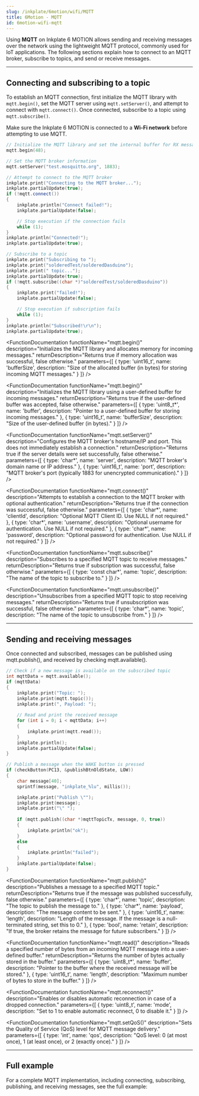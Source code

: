 ```yaml
---
slug: /inkplate/6motion/wifi/MQTT
title: 6Motion - MQTT
id: 6motion-wifi-mqtt
---
```


Using **MQTT** on Inkplate 6 MOTION allows sending and receiving messages over the network using the lightweight MQTT protocol, commonly used for IoT applications. The following sections explain how to connect to an MQTT broker, subscribe to topics, and send or receive messages.

---

## Connecting and subscribing to a topic

To establish an MQTT connection, first initialize the MQTT library with `mqtt.begin()`, set the MQTT server using `mqtt.setServer()`, and attempt to connect with `mqtt.connect()`. Once connected, subscribe to a topic using `mqtt.subscribe()`.

<WarningBox>Make sure the Inkplate 6 MOTION is connected to a **Wi-Fi network** before attempting to use MQTT.</WarningBox>

```cpp
// Initialize the MQTT library and set the internal buffer for RX messages
mqtt.begin(48);

// Set the MQTT broker information
mqtt.setServer("test.mosquitto.org", 1883);

// Attempt to connect to the MQTT broker
inkplate.print("Connecting to the MQTT broker...");
inkplate.partialUpdate(true);
if (!mqtt.connect())
{
    inkplate.println("Connect failed!");
    inkplate.partialUpdate(false);

    // Stop execution if the connection fails
    while (1);
}
inkplate.println("Connected!");
inkplate.partialUpdate(true);

// Subscribe to a topic
inkplate.print("Subscribing to ");
inkplate.print("solderedTest/solderedDasduino");
inkplate.print(" topic...");
inkplate.partialUpdate(true);
if (!mqtt.subscribe((char *)"solderedTest/solderedDasduino"))
{
    inkplate.print("failed!");
    inkplate.partialUpdate(false);

    // Stop execution if subscription fails
    while (1);
}
inkplate.println("Subscribed!\r\n");
inkplate.partialUpdate(true);
```

<FunctionDocumentation functionName="mqtt.begin()" 
  description="Initializes the MQTT library and allocates memory for incoming messages." 
  returnDescription="Returns true if memory allocation was successful, false otherwise."
  parameters={[ 
    { type: 'uint16_t', name: 'bufferSize', description: "Size of the allocated buffer (in bytes) for storing incoming MQTT messages." } 
  ]} 
/>

<FunctionDocumentation functionName="mqtt.begin()" 
  description="Initializes the MQTT library using a user-defined buffer for incoming messages." 
  returnDescription="Returns true if the user-defined buffer was accepted, false otherwise."
  parameters={[ 
    { type: 'uint8_t*', name: 'buffer', description: "Pointer to a user-defined buffer for storing incoming messages." },
    { type: 'uint16_t', name: 'bufferSize', description: "Size of the user-defined buffer (in bytes)." }
  ]} 
/>

<FunctionDocumentation functionName="mqtt.setServer()" 
  description="Configures the MQTT broker's hostname/IP and port. This does not immediately establish a connection." 
  returnDescription="Returns true if the server details were set successfully, false otherwise."
  parameters={[ 
    { type: 'char*', name: 'server', description: "MQTT broker's domain name or IP address." }, 
    { type: 'uint16_t', name: 'port', description: "MQTT broker's port (typically 1883 for unencrypted communication)." } 
  ]} 
/>

<FunctionDocumentation functionName="mqtt.connect()" 
  description="Attempts to establish a connection to the MQTT broker with optional authentication." 
  returnDescription="Returns true if the connection was successful, false otherwise."
  parameters={[ 
    { type: 'char*', name: 'clientId', description: "Optional MQTT Client ID. Use NULL if not required." }, 
    { type: 'char*', name: 'username', description: "Optional username for authentication. Use NULL if not required." }, 
    { type: 'char*', name: 'password', description: "Optional password for authentication. Use NULL if not required." } 
  ]} 
/>

<FunctionDocumentation functionName="mqtt.subscribe()" 
  description="Subscribes to a specified MQTT topic to receive messages." 
  returnDescription="Returns true if subscription was successful, false otherwise."
  parameters={[ 
    { type: 'const char*', name: 'topic', description: "The name of the topic to subscribe to." } 
  ]} 
/>

<FunctionDocumentation functionName="mqtt.unsubscribe()" 
  description="Unsubscribes from a specified MQTT topic to stop receiving messages." 
  returnDescription="Returns true if unsubscription was successful, false otherwise."
  parameters={[ 
    { type: 'char*', name: 'topic', description: "The name of the topic to unsubscribe from." } 
  ]} 
/>

---

## Sending and receiving messages

Once connected and subscribed, messages can be published using mqtt.publish(), and received by checking mqtt.available().

```cpp
// Check if a new message is available on the subscribed topic
int mqttData = mqtt.available();
if (mqttData)
{
    inkplate.print("Topic: ");
    inkplate.print(mqtt.topic());
    inkplate.print(", Payload: ");
    
    // Read and print the received message
    for (int i = 0; i < mqttData; i++)
    {
        inkplate.print(mqtt.read());
    }
    inkplate.println();
    inkplate.partialUpdate(false);
}

// Publish a message when the WAKE button is pressed
if (checkButton(PC13, &publishBtnOldState, LOW))
{
    char message[40];
    sprintf(message, "inkplate_%lu", millis());

    inkplate.print("Publish \"");
    inkplate.print(message);
    inkplate.print("\" ");
    
    if (mqtt.publish((char *)mqttTopicTx, message, 0, true))
    {
        inkplate.println("ok");
    }
    else
    {
        inkplate.println("failed");
    }
    inkplate.partialUpdate(false);
}
```

<FunctionDocumentation functionName="mqtt.available()" 
  description="Checks if a new MQTT message is available on the subscribed topic." 
  returnDescription="Returns the length of the available message in bytes, or 0 if no message is available."
/>

<FunctionDocumentation functionName="mqtt.publish()" 
  description="Publishes a message to a specified MQTT topic." 
  returnDescription="Returns true if the message was published successfully, false otherwise."
  parameters={[ 
    { type: 'char*', name: 'topic', description: "The topic to publish the message to." }, 
    { type: 'char*', name: 'payload', description: "The message content to be sent." }, 
    { type: 'uint16_t', name: 'length', description: "Length of the message. If the message is a null-terminated string, set this to 0." }, 
    { type: 'bool', name: 'retain', description: "If true, the broker retains the message for future subscribers." } 
  ]} 
/>

<FunctionDocumentation functionName="mqtt.read()" 
  description="Reads the next byte from the received MQTT message." 
  returnDescription="Returns the next byte of the message as an integer, or 0 if no data is available."
/>

<FunctionDocumentation functionName="mqtt.read()" 
  description="Reads a specified number of bytes from an incoming MQTT message into a user-defined buffer." 
  returnDescription="Returns the number of bytes actually stored in the buffer."
  parameters={[ 
    { type: 'uint8_t*', name: 'buffer', description: "Pointer to the buffer where the received message will be stored." }, 
    { type: 'uint16_t', name: 'length', description: "Maximum number of bytes to store in the buffer." } 
  ]} 
/>

<FunctionDocumentation functionName="mqtt.disconnect()" 
  description="Disconnects from the MQTT broker and cleans up resources." 
  returnDescription="Returns true if disconnection was successful, false otherwise."
/>

<FunctionDocumentation functionName="mqtt.connected()" 
  description="Checks if the Inkplate is currently connected to an MQTT broker." 
  returnDescription="Returns true if connected, false otherwise."
/>

<FunctionDocumentation functionName="mqtt.reconnect()" 
  description="Enables or disables automatic reconnection in case of a dropped connection." 
  parameters={[ 
    { type: 'uint8_t', name: 'mode', description: "Set to 1 to enable automatic reconnect, 0 to disable it." } 
  ]} 
/>

<FunctionDocumentation functionName="mqtt.topic()" 
  description="Retrieves the topic of the most recently received MQTT message." 
  returnDescription="Returns a pointer to the string containing the topic name."
/>


<FunctionDocumentation functionName="mqtt.setQoS()" 
  description="Sets the Quality of Service (QoS) level for MQTT message delivery." 
  parameters={[ 
    { type: 'int', name: 'qos', description: "QoS level: 0 (at most once), 1 (at least once), or 2 (exactly once)." } 
  ]} 
/>

<FunctionDocumentation functionName="mqtt.loop()" 
  description="Checks for new incoming MQTT messages and processes them. This function should be called frequently." 
/>

---

## Full example

For a complete MQTT implementation, including connecting, subscribing, publishing, and receiving messages, see the full example:

<QuickLink 
  title="Inkplate_6_Motion_WiFi_MQTT.ino" 
  description="Full example on how to init, subscribe, unsubscribe, transmit and recieve data via MQTT"
  url="https://github.com/SolderedElectronics/Inkplate_Motion_Arduino_Library/blob/main/examples/Inkplate6Motion/Advanced/Web_WiFi/Inkplate_6_Motion_WiFi_MQTT/Inkplate_6_Motion_WiFi_MQTT.ino" 
/>
